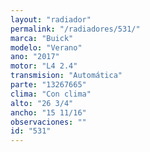 ```yaml
---
layout: "radiador"
permalink: "/radiadores/531/"
marca: "Buick"
modelo: "Verano"
ano: "2017"
motor: "L4 2.4"
transmision: "Automática"
parte: "13267665"
clima: "Con clima"
alto: "26 3/4"
ancho: "15 11/16"
observaciones: ""
id: "531"
---
```


